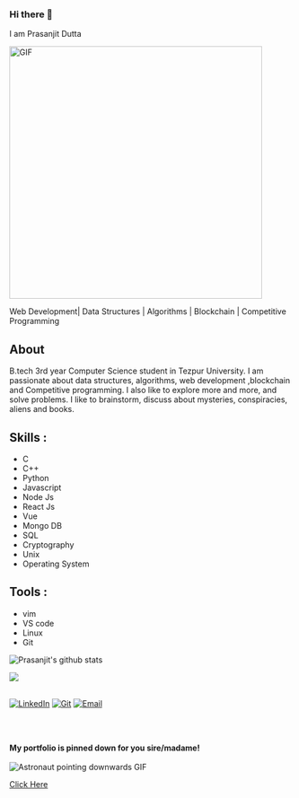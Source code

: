 ### Hi there 👋
I am Prasanjit Dutta

<div style="display:block">
  <img  width="450px" alt="GIF" src="https://media.giphy.com/media/MC6eSuC3yypCU/giphy.gif" />

</div>


Web Development| Data Structures | Algorithms | Blockchain | Competitive Programming

## About 
B.tech 3rd year Computer Science student in Tezpur University. I am passionate about data structures, algorithms, web development ,blockchain and Competitive programming. I also like to explore more and more, and solve problems. I like to brainstorm, discuss about mysteries, conspiracies, aliens and books.

## Skills :
- C
- C++
- Python
- Javascript
- Node Js
- React Js
- Vue
- Mongo DB
- SQL
- Cryptography
- Unix
- Operating System
  
## Tools :
- vim
- VS code
- Linux
- Git



![Prasanjit's github stats](https://github-readme-stats.vercel.app/api?username=prasanjit101&theme=tokyonight&show_icons=true&hide_border=true)




<img  float="right" src="https://github-readme-stats.vercel.app/api/top-langs/?username=prasanjit101&theme=tokyonight&show_icons=true" />

</p>
</br>
<a href="https://www.linkedin.com/in/prasanjit-dutta-82004b18b/" target="_blank"><img alt="LinkedIn" src="https://img.shields.io/badge/LinkedIn-Prasanjit%20Dutta-blue?style=flat&logo=linkedin"></a>
<a href="https://github.com/prasanjit101" target="_blank"><img alt="Git" src="https://img.shields.io/badge/Git-Prasanjit%20Dutta-blue?style=flat&logo=stackoverflow"></a>
<a href="mailto:2018dib018@gmail.com"><img alt="Email" src="https://img.shields.io/badge/Email-2018dib018@gmail.com-blue?style=flat&logo=gmail"></a>
</p>
</br>

</br>
<p align="left">
<b>My portfolio is pinned down for you sire/madame!</b></br></br>
<img alt="Astronaut pointing downwards GIF" src="https://media.giphy.com/media/Js7cqIkpxFy0bILFFA/giphy.gif">
</p>

<a href="#">Click Here</a>